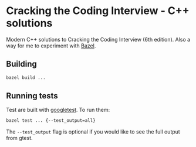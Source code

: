 # Cracking the Coding Interview - C++ solutions

Modern C++ solutions to Cracking the Coding Interview (6th edition). Also a way for me to experiment with [Bazel](https://www.bazel.build/).

## Building

```bash
bazel build ...
```

## Running tests

Test are built with [googletest](https://github.com/google/googletest). To run them:

```bash
bazel test ... {--test_output=all}
```

The `--test_output` flag is optional if you would like to see the full output from gtest.
